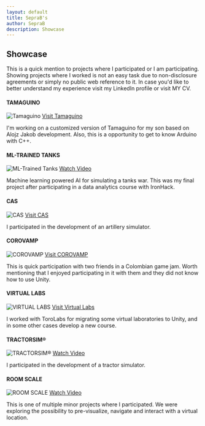 ```yaml
---
layout: default
title: SepraB's
author: SepraB
description: Showcase
---
```

## Showcase

This is a quick mention to projects where I participated or I am participating. Showing projects where I worked is not an easy task due to non-disclosure agreements or simply no public web reference to it. In case you'd like to better understand my experience visit my LinkedIn profile or visit MY CV.

#### TAMAGUINO
![Tamaguino](https://scontent.fbog7-1.fna.fbcdn.net/v/t39.30808-6/299874384_381916974098494_1045593393974149491_n.png?_nc_cat=104&ccb=1-7&_nc_sid=e3f864&_nc_eui2=AeEw_Sw71YdRqn1VVQdQckf3E5t6By6Y-pATm3oHLpj6kP-RTiDVsijn5t3XPp-Un0E&_nc_ohc=TOGRv97E0QsAX_S-NuK&_nc_ht=scontent.fbog7-1.fna&oh=00_AfBGa9VpH_1zZNf2j11y5MOsJKHcgJwzxqhwL4cKLc85CA&oe=6470BA68)
[Visit Tamaguino](https://github.com/seprab/Tamaguino)

I'm working on a customized version of Tamaguino for my son based on Alojz Jakob development. Also, this is a opportunity to get to know Arduino with C++.

#### ML-TRAINED TANKS
![ML-Trained Tanks](https://i3.ytimg.com/vi/fmvXJ-wFV9s/maxresdefault.jpg)
[Watch Video](https://www.youtube.com/watch?v=fmvXJ-wFV9s)

Machine learning powered AI for simulating a tanks war. This was my final project after participating in a data analytics course with IronHack.

#### CAS
![CAS](https://www.msholdinggroup.com/wp-content/uploads/2018/06/CAS2.jpg)
[Visit CAS](https://www.msholdinggroup.com/solutions/simulation/cas/)

I participated in the development of an artillery simulator.

#### COROVAMP
![COROVAMP](https://img.itch.zone/aW1hZ2UvNTk4MTgwLzMxNjc2MDYucG5n/347x500/%2BfUSmN.png)
[Visit COROVAMP](https://chechogordillo.itch.io/corovamp)

This is quick participation with two friends in a Colombian game jam. Worth mentioning that I enjoyed participating in it with them and they did not know how to use Unity.

#### VIRTUAL LABS
![VIRTUAL LABS](https://cloudlabs.us/wp-content/uploads/2022/04/Control-de-Procesos-EN.jpg)
[Visit Virtual Labs](https://cloudlabs.us/)

I worked with ToroLabs for migrating some virtual laboratories to Unity, and in some other cases develop a new course.

#### TRACTORSIM®
![TRACTORSIM®](https://www.msholdinggroup.com/wp-content/uploads/2018/05/screen6.jpg)
[Watch Video](https://youtu.be/mI9MLGqo7BE)

I participated in the development of a tractor simulator.

#### ROOM SCALE
![ROOM SCALE](https://yt3.googleusercontent.com/BAwufudedvzhF9w3vl_RxSUAghXpXIU-OwmZzM67jjgdUNSVdpRopdic4Q85uE26WQpUuZSHzQ=w2120-fcrop64=1,00005a57ffffa5a8-k-c0xffffffff-no-nd-rj)
[Watch Video](https://youtu.be/mI9MLGqo7BE)

This is one of multiple minor projects where I participated. We were exploring the possibility to pre-visualize, navigate and interact with a virtual location.